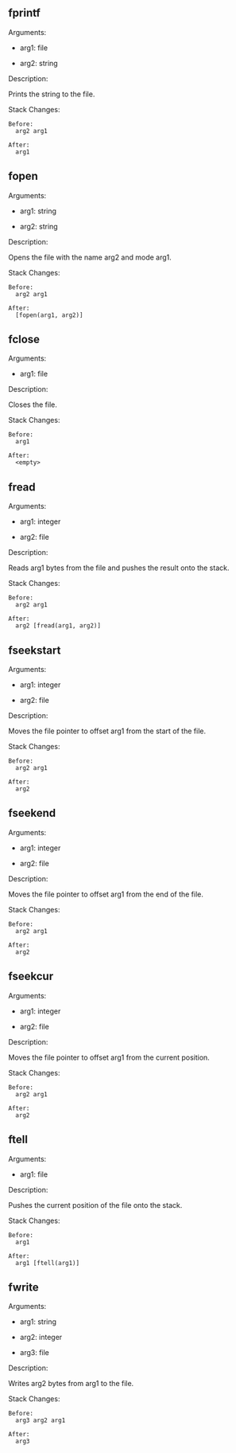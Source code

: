 ## fprintf

Arguments:

- arg1: file
    
- arg2: string

Description:

  Prints the string to the file.

Stack Changes:

    Before: 
      arg2 arg1

    After:
      arg1

## fopen

Arguments:

- arg1: string
    
- arg2: string

Description:

  Opens the file with the name arg2 and mode arg1.

Stack Changes:
    
    Before: 
      arg2 arg1
    
    After:
      [fopen(arg1, arg2)]

## fclose

Arguments:

- arg1: file

Description:

  Closes the file.

Stack Changes:
    
    Before: 
      arg1
    
    After:
      <empty>

## fread

Arguments:

- arg1: integer
    
- arg2: file

Description:

  Reads arg1 bytes from the file and pushes the result onto the stack.

Stack Changes:
    
    Before: 
      arg2 arg1
    
    After:
      arg2 [fread(arg1, arg2)]

## fseekstart

Arguments:

- arg1: integer
    
- arg2: file

Description:

  Moves the file pointer to offset arg1 from the start of the file.

Stack Changes:
    
    Before: 
      arg2 arg1
    
    After:
      arg2

## fseekend

Arguments:

- arg1: integer
    
- arg2: file

Description:

  Moves the file pointer to offset arg1 from the end of the file.

Stack Changes:

    Before: 
      arg2 arg1
    
    After:
      arg2

## fseekcur

Arguments:

- arg1: integer
    
- arg2: file

Description:

  Moves the file pointer to offset arg1 from the current position.

Stack Changes:
    
    Before: 
      arg2 arg1
    
    After:
      arg2

## ftell

Arguments:

- arg1: file

Description:

  Pushes the current position of the file onto the stack.

Stack Changes:

    Before:
      arg1

    After:
      arg1 [ftell(arg1)]

## fwrite

Arguments:

- arg1: string
    
- arg2: integer
    
- arg3: file

Description:

  Writes arg2 bytes from arg1 to the file.

Stack Changes:

    Before: 
      arg3 arg2 arg1

    After:
      arg3
